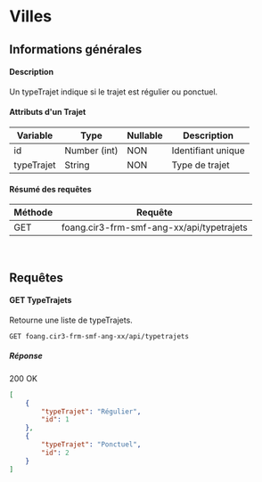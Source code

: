# Villes

## Informations générales
#### Description
Un typeTrajet indique si le trajet est régulier ou ponctuel.

#### Attributs d'un Trajet
| Variable        | Type                  | Nullable | Description                            |
| --------------- | --------------------- | -------- | -------------------------------------- |
| id              | Number (int)          | NON      | Identifiant unique                     |
| typeTrajet      | String                | NON      | Type de trajet                         |

#### Résumé des requêtes
| Méthode                            | Requête                                      |
| ---------------------------------- | ---------------------------------------------|
| <span class="get">GET</span>       | foang.cir3-frm-smf-ang-xx/api/typetrajets    |

<br>
<div class="page-break"></div>

## Requêtes
#### <span class="get">GET</span> TypeTrajets

Retourne une liste de typeTrajets.

`GET foang.cir3-frm-smf-ang-xx/api/typetrajets`

##### Réponse
200 OK

```json
[
    {
        "typeTrajet": "Régulier",
        "id": 1
    },
    {
        "typeTrajet": "Ponctuel",
        "id": 2
    }
]
```